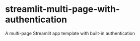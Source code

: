 # streamlit-multi-page-with-authentication
A multi-page Streamlit app template with built-in authentication 
